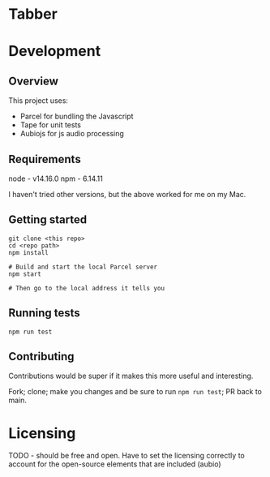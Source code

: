 # Tabber

# Development

## Overview

This project uses:

- Parcel for bundling the Javascript
- Tape for unit tests
- Aubiojs for js audio processing

## Requirements

node - v14.16.0
npm - 6.14.11

I haven't tried other versions, but the above worked for me on my Mac.

## Getting started

```
git clone <this repo>
cd <repo path>
npm install

# Build and start the local Parcel server
npm start

# Then go to the local address it tells you
```

## Running tests

`npm run test`

## Contributing

Contributions would be super if it makes this more useful and interesting.

Fork; clone; make you changes and be sure to run `npm run test`; PR back to main.

# Licensing

TODO - should be free and open.  Have to set the licensing correctly to account for the open-source elements that are included (aubio)

